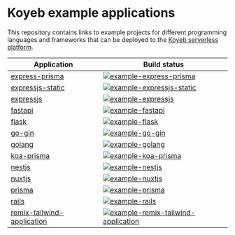 # Koyeb example applications

This repository contains links to example projects for different programming languages and frameworks that can be deployed to the [Koyeb serverless platform](https://www.koyeb.com/).

| Application | Build status |
|------------ | ------------ |
| [express-prisma](https://github.com/koyeb/example-express-prisma) | [![example-express-prisma](https://github.com/koyeb/example-express-prisma/actions/workflows/deploy.yaml/badge.svg)](https://github.com/koyeb/example-express-prisma/actions)
| [expressjs-static](https://github.com/koyeb/example-expressjs-static) | [![example-expressjs-static](https://github.com/koyeb/example-expressjs-static/actions/workflows/deploy.yaml/badge.svg)](https://github.com/koyeb/example-expressjs-static/actions)
| [expressjs](https://github.com/koyeb/example-expressjs) | [![example-expressjs](https://github.com/koyeb/example-expressjs/actions/workflows/deploy.yaml/badge.svg)](https://github.com/koyeb/example-expressjs/actions)
| [fastapi](https://github.com/koyeb/example-fastapi) | [![example-fastapi](https://github.com/koyeb/example-fastapi/actions/workflows/deploy.yaml/badge.svg)](https://github.com/koyeb/example-fastapi/actions)
| [flask](https://github.com/koyeb/example-flask) | [![example-flask](https://github.com/koyeb/example-flask/actions/workflows/deploy.yaml/badge.svg)](https://github.com/koyeb/example-flask/actions)
| [go-gin](https://github.com/koyeb/example-go-gin) | [![example-go-gin](https://github.com/koyeb/example-go-gin/actions/workflows/deploy.yaml/badge.svg)](https://github.com/koyeb/example-go-gin/actions)
| [golang](https://github.com/koyeb/example-golang) | [![example-golang](https://github.com/koyeb/example-golang/actions/workflows/deploy.yaml/badge.svg)](https://github.com/koyeb/example-golang/actions)
| [koa-prisma](https://github.com/koyeb/example-koa-prisma) | [![example-koa-prisma](https://github.com/koyeb/example-koa-prisma/actions/workflows/deploy.yaml/badge.svg)](https://github.com/koyeb/example-koa-prisma/actions)
| [nestjs](https://github.com/koyeb/example-nestjs) | [![example-nestjs](https://github.com/koyeb/example-nestjs/actions/workflows/deploy.yaml/badge.svg)](https://github.com/koyeb/example-nestjs/actions)
| [nuxtjs](https://github.com/koyeb/example-nuxtjs) | [![example-nuxtjs](https://github.com/koyeb/example-nuxtjs/actions/workflows/deploy.yaml/badge.svg)](https://github.com/koyeb/example-nuxtjs/actions)
| [prisma](https://github.com/koyeb/example-prisma) | [![example-prisma](https://github.com/koyeb/example-prisma/actions/workflows/deploy.yaml/badge.svg)](https://github.com/koyeb/example-prisma/actions)
| [rails](https://github.com/koyeb/example-rails) | [![example-rails](https://github.com/koyeb/example-rails/actions/workflows/deploy.yaml/badge.svg)](https://github.com/koyeb/example-rails/actions)
| [remix-tailwind-application](https://github.com/koyeb/example-remix-tailwind-application) | [![example-remix-tailwind-application](https://github.com/koyeb/example-remix-tailwind-application/actions/workflows/deploy.yaml/badge.svg)](https://github.com/koyeb/example-remix-tailwind-application/actions)